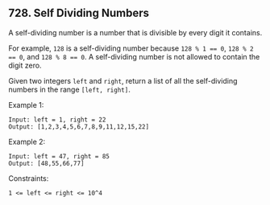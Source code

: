 ## 728. Self Dividing Numbers

A self-dividing number is a number that is divisible by every digit it contains.

For example, `128` is a self-dividing number because `128 % 1 == 0`, `128 % 2 == 0`, and `128 % 8 == 0`.
A self-dividing number is not allowed to contain the digit zero.

Given two integers `left` and `right`, return a list of all the self-dividing numbers in the range `[left, right]`.

Example 1:

```
Input: left = 1, right = 22
Output: [1,2,3,4,5,6,7,8,9,11,12,15,22]
```

Example 2:

```
Input: left = 47, right = 85
Output: [48,55,66,77]
```

Constraints:

```
1 <= left <= right <= 10^4
```
